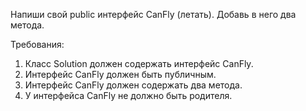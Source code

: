 
Напиши свой public интерфейс CanFly (летать). Добавь в него два метода.


Требования:
1.	Класс Solution должен содержать интерфейс CanFly.
2.	Интерфейс CanFly должен быть публичным.
3.	Интерфейс CanFly должен содержать два метода.
4.	У интерфейса CanFly не должно быть родителя.



